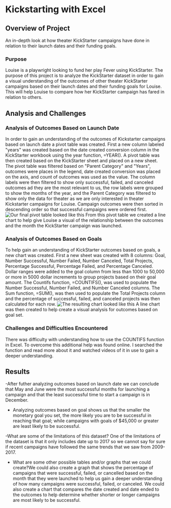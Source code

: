 # Kickstarting with Excel

## Overview of Project
An in-depth look at how theater KickStarter campaigns have done in relation to their launch dates and their funding goals.
### Purpose
Louise is a playwright looking to fund her play Fever using KickStarter.  The purpose of this project is to analyze the KickStarter dataset in order to gain a visual understanding of the outcomes of other theater KickStarter campaigns based on their launch dates and their funding goals for Louise.  This will help Louise to compare how her KickStarter campaign has fared in relation to others.
## Analysis and Challenges

### Analysis of Outcomes Based on Launch Date
In order to gain an understanding of the outcomes of Kickstarter campaigns based on launch date a pivot table was created.  First a new column labeled "years" was created based on the date created conversion column in the KickStarter workbook using the year function, =YEAR().  A pivot table was then created based on the KickStarter sheet and placed on a new sheet.  The pivot table was filtered based on "Parent Category" and "Years", outcomes were places in the legend, date created conversion was placed on the axis, and count of outcomes was used as the value.  The column labels were then filtered to show only successful, failed, and canceled outcomes ad they are the most relevant to us, the row labels were grouped to show the months of the year, and the Parent Category was filtered to show only the data for theater as we are only interested in theater Kickstarter campaigns for Louise.  Campaign outcomes were then sorted in descending order so that successful campaigns were ordered first.  ![Our final pivot table looked like this](/c/users/amy_n/Desktop/Bootcamp/Modules/U_Bootcamp/Module_1_Excel/Crowdfunding_Analysis/PivotTable_1)
From this pivot table we created a line chart to help give Louise a visual of the relationship between the outcomes and the month the KickStarter campaign was launched.
### Analysis of Outcomes Based on Goals
To help gain an understanding of KickStarter outcomes based on goals, a new chart was created.  First a new sheet was created with 8 columns: Goal, Number Successful, Number Failed, Number Canceled, Total Projects, Percentage Successful, Percentage Failed, and Percentage Canceled. Dollar ranges were added to the goal column from less than 1000 to 50,000 or more in 5000 dollar increments to group projects based on their goal amount.  The Countifs function, =COUNTIFS(), was used to populate the Number Successful, Number Failed, and Number Canceled columns.  The Sum function, =SUM(), was then used to populate the Total Projects column and the percentage of successful, failed, and canceled projects was then calculated for each row.  ![The resulting chart looked like this](/c/users/amy_n/Desktop/Bootcamp/Modules/U_Bootcamp/Module_1_Excel/Crowdfunding_Analysis/Goals_vs_Outcome_Chart)  A line chart was then created to help create a visual analysis for outcomes based on goal set.
### Challenges and Difficulties Encountered
There was difficulty with understanding how to use the COUNTIFS function in Excel.  To overcome this additional help was found online.  I searched the function and read more about it and watched videos of it in use to gain a deeper understanding.
## Results

-After futher analyzing outcomes based on launch date we can conclude that May and June were the most successful months for launching a campaign and that the least successful time to start a campaign is in December.

- Analyzing outcomes based on goal shows us that the smaller the monetary goal you set, the more likely you are to be successful in reaching that goal; while campaigns with goals of $45,000 or greater are least likely to be successful.

-What are some of the limitations of this dataset? One of the limitations of the dataset is that it only includes date up to 2017 so we cannot say for sure if recent campaigns have followed the same trends that we saw from 2009-2017.  

- What are some other possible tables and/or graphs that we could create?We could also create a graph that shows the percentage of campaigns that were successful, failed, or cancelled based on the month that they were launched to help us gain a deeper understanding of how many campaigns were successful, failed, or canceled.  We could also create a chart that compares the date created and date ended to the outcomes to help determine whether shorter or longer campaigns are most likely to be successful.